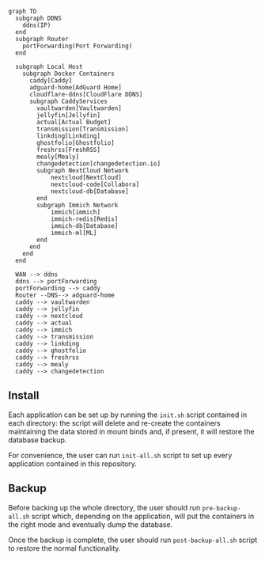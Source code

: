 ```mermaid
graph TD
  subgraph DDNS
    ddns(IP)
  end
  subgraph Router
    portForwarding(Port Forwarding)
  end

  subgraph Local Host
    subgraph Docker Containers
      caddy[Caddy]
      adguard-home[AdGuard Home]
      cloudflare-ddns[CloudFlare DDNS]
      subgraph CaddyServices
        vaultwarden[Vaultwarden]
        jellyfin[Jellyfin]
        actual[Actual Budget]
        transmission[Transmission]
        linkding[Linkding]
        ghostfolio[Ghostfolio]
        freshrss[FreshRSS]
        mealy[Mealy]
        changedetection[changedetection.io]
        subgraph NextCloud Network
            nextcloud[NextCloud]
            nextcloud-code[Collabora]
            nextcloud-db[Database]
        end
        subgraph Immich Network
            immich[immich]
            immich-redis[Redis]
            immich-db[Database]
            immich-ml[ML]
        end
      end
    end
  end

  WAN --> ddns
  ddns --> portForwarding
  portForwarding --> caddy
  Router --DNS--> adguard-home
  caddy --> vaultwarden
  caddy --> jellyfin
  caddy --> nextcloud
  caddy --> actual
  caddy --> immich
  caddy --> transmission
  caddy --> linkding
  caddy --> ghostfolio
  caddy --> freshrss
  caddy --> mealy
  caddy --> changedetection
```

## Install

Each application can be set up by running the `init.sh` script contained in each directory: the script will delete and re-create the containers maintaining the data stored in mount binds and, if present, it will restore the database backup.

For convenience, the user can run `init-all.sh` script to set up every application contained in this repository.

## Backup

Before backing up the whole directory, the user should run `pre-backup-all.sh` script which, depending on the application, will put the containers in the right mode and eventually dump the database.

Once the backup is complete, the user should run `post-backup-all.sh` script to restore the normal functionality.

